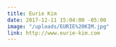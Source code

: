 ```yaml
---
title: Eurie Kim
date: 2017-12-11 15:04:00 -05:00
image: "/uploads/EURIE%20KIM.jpg"
link: http://www.eurie-kim.com
---
```


